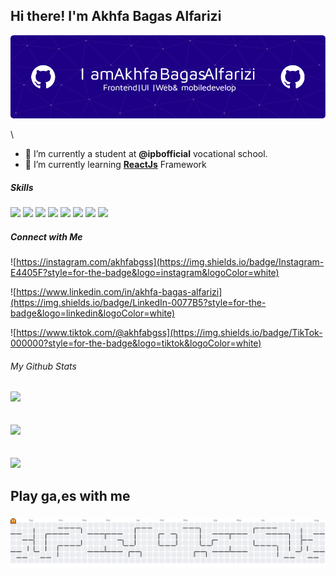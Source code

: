 ## Hi there! I'm Akhfa Bagas Alfarizi


![Akhfa Bagas Alfarizi](img/github-header-image2.png)


<!-- **Akhfabgss/akhfabgss** is a ✨ _special_ ✨ repository because its `README.md` (this file) appears on your GitHub profile.

Here are some ideas to get you started: 

- 👯 I’m looking to collaborate on ...
- 🤔 I’m looking for help with ...
- 💬 Ask me about ...
- 📫 How to reach me: ...
- 😄 Pronouns: ...
- ⚡ Fun fact: ...-->\


- 🔭 I’m currently a student at **@ipbofficial** vocational school.
- 🌱 I’m currently learning [**ReactJs**](https://react.dev/) Framework


##### Skills
<p>
    <img src="https://img.shields.io/badge/Figma-F24E1E?style=for-the-badge&logo=figma&logoColor=white" />
    <img src="https://img.shields.io/badge/HTML5-E34F26?style=for-the-badge&logo=html5&logoColor=white" />
    <img src="https://img.shields.io/badge/CSS3-1572B6?style=for-the-badge&logo=css3&logoColor=white" />
    <img src="https://img.shields.io/badge/JavaScript-323330?style=for-the-badge&logo=javascript&logoColor=F7DF1E" />
    <img src="https://img.shields.io/badge/Tailwind_CSS-38B2AC?style=for-the-badge&logo=tailwind-css&logoColor=white" />
    <img src="https://img.shields.io/badge/React-20232A?style=for-the-badge&logo=react&logoColor=61DAFB" />
    <img src="https://img.shields.io/badge/PHP-777BB4?style=for-the-badge&logo=php&logoColor=white" />
    <img src="https://img.shields.io/badge/Laravel-FF2D20?style=for-the-badge&logo=laravel&logoColor=white" />
</p>

##### Connect with Me

![https://instagram.com/akhfabgss](https://img.shields.io/badge/Instagram-E4405F?style=for-the-badge&logo=instagram&logoColor=white)

![https://www.linkedin.com/in/akhfa-bagas-alfarizi](https://img.shields.io/badge/LinkedIn-0077B5?style=for-the-badge&logo=linkedin&logoColor=white)

![https://www.tiktok.com/@akhfabgss](https://img.shields.io/badge/TikTok-000000?style=for-the-badge&logo=tiktok&logoColor=white)


###### My Github Stats

![](https://github-readme-stats.vercel.app/api?username=akhfabgss&theme=tokyonight&hide_border=false&include_all_commits=false&count_private=false)
<br/><br/><br/>
![](https://nirzak-streak-stats.vercel.app/?user=akhfabgss&theme=tokyonight&hide_border=false)
<br/><br/><br/>
![](https://github-readme-stats.vercel.app/api/top-langs/?username=akhfabgss&theme=tokyonight&hide_border=false&include_all_commits=false&count_private=false&layout=compact)

<h2 align="left">Play ga,es with me </h2>

###

<picture>
  <source media="(prefers-color-scheme: dark)" srcset="https://raw.githubusercontent.com/akhfabgss/akhfabgss/output/pacman-contribution-graph-dark.svg">
  <source media="(prefers-color-scheme: light)" srcset="https://raw.githubusercontent.com/akhfabgss/akhfabgss/output/pacman-contribution-graph.svg">
  <img alt="pacman contribution graph" src="https://raw.githubusercontent.com/akhfabgss/akhfabgss/output/pacman-contribution-graph.svg">
</picture>

###
